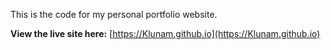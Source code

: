 This is the code for my personal portfolio website.

**View the live site here:** [https://Klunam.github.io](https://Klunam.github.io)
